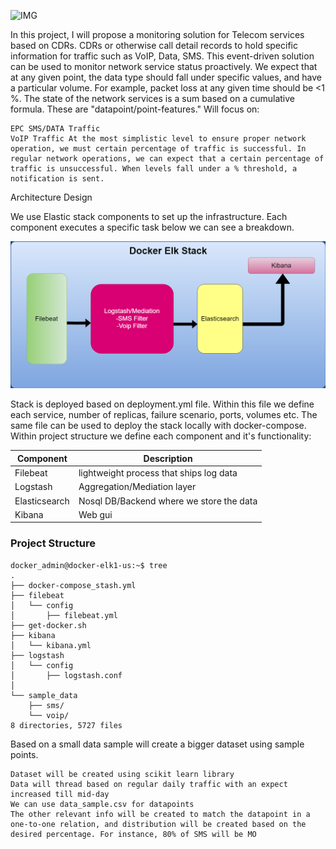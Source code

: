 ![IMG](Images/Voip_Qos.png)


In this project, I will propose a monitoring solution for Telecom services based on CDRs. CDRs or otherwise call detail records to hold specific information for traffic such as VoIP, Data, SMS. This event-driven solution can be used to monitor network service status proactively. We expect that at any given point, the data type should fall under specific values, and have a particular volume. For example, packet loss at any given time should be <1 %. The state of the network services is a sum based on a cumulative formula. These are "datapoint/point-features."
Will focus on:

    EPC SMS/DATA Traffic
    VoIP Traffic At the most simplistic level to ensure proper network operation, we must certain percentage of traffic is successful. In regular network operations, we can expect that a certain percentage of traffic is unsuccessful. When levels fall under a % threshold, a notification is sent.

Architecture Design

We use Elastic stack components to set up the infrastructure. Each component executes a specific task below we can see a breakdown.

![IMG](Images/elk_stack.png)

Stack is deployed based on deployment.yml file. Within this file we define each service, number of replicas, failure scenario, ports, volumes etc. The same file can be used to deploy the stack locally with docker-compose.
Within project structure we define each component and it's functionality:

Component | Description
---|---|
Filebeat | lightweight process that ships log data
Logstash | Aggregation/Mediation layer
Elasticsearch | Nosql DB/Backend where we store the data
Kibana | Web gui

### Project Structure

```buildoutcfg
docker_admin@docker-elk1-us:~$ tree
.
├── docker-compose_stash.yml
├── filebeat
│   └── config
│       ├── filebeat.yml
├── get-docker.sh
├── kibana
│   └── kibana.yml
├── logstash
│   └── config
│       ├── logstash.conf
│      
└── sample_data
    ├── sms/
    └── voip/
8 directories, 5727 files
```


Based on a small data sample will create a bigger dataset using sample points.

    Dataset will be created using scikit learn library
    Data will thread based on regular daily traffic with an expect increased till mid-day
    We can use data_sample.csv for datapoints
    The other relevant info will be created to match the datapoint in a one-to-one relation, and distribution will be created based on the desired percentage. For instance, 80% of SMS will be MO
